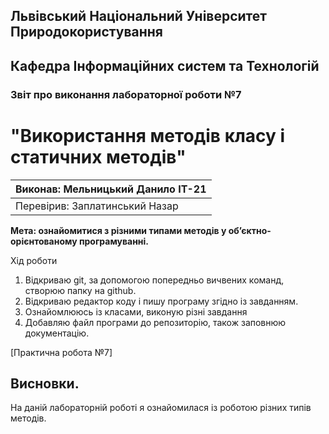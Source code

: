 ## Львівський Національний Університет Природокористування
## Кафедра Інформаційних систем та Технологій



### Звіт про виконання лабораторної роботи №7
# "Використання методів класу і статичних методів"



| Виконав: Мельницький Данило ІТ-21|
|----------------------------------------------|
| Перевірив: Заплатинський Назар               |




**Мета: ознайомитися з різними типами методів у об’єктно-орієнтованому програмуванні.**


Хід роботи
1. Відкриваю git, за допомогою попередньо вичвених команд, створюю папку на github.
2. Відкриваю редактор коду і пишу програму згідно із завданням.
3. Ознайомлююсь із класами, виконую різні завдання
5. Добавляю файл програми до репозиторію, також заповнюю документацію.

[Практична робота №7]

## Висновки. 

На даній лабораторній роботі я ознайомилася із роботою різних типів методів.
